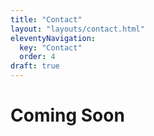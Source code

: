 ```yaml
---
title: "Contact"
layout: "layouts/contact.html"
eleventyNavigation:
  key: "Contact"
  order: 4
draft: true
---
```


# Coming Soon
